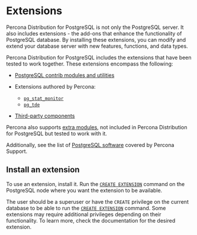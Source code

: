 # Extensions

Percona Distribution for PostgreSQL is not only the PostgreSQL server. It also includes extensions - the add-ons that enhance the functionality of PostgreSQL database. By installing these extensions, you can modify and extend your database server with new features, functions, and data types.

Percona Distribution for PostgreSQL includes the extensions that have been tested to work together. These extensions encompass the following:

* [PostgreSQL contrib modules and utilities](contrib.md)
* Extensions authored by Percona:
  
    * [`pg_stat_monitor`](pg-stat-monitor.md)
    * [`pg_tde`](pg-tde.md) 

* [Third-party components](third-party.md)

Percona also supports [extra modules](https://repo.percona.com/ppg-16-extras/), not included in Percona Distribution for PostgreSQL but tested to work with it.

Additionally, see the list of [PostgreSQL software](https://www.percona.com/services/support/support-tiers-postgresql) covered by Percona Support.

## Install an extension

To use an extension, install it. Run the [`CREATE EXTENSION`](https://www.postgresql.org/docs/current/static/sql-createextension.html) command on the PostgreSQL node where you want the extension to be available. 

The user should be a superuser or have the `CREATE` privilege on the current database to be able to run the [`CREATE EXTENSION`](https://www.postgresql.org/docs/current/static/sql-createextension.html) command. Some extensions may require additional privileges depending on their functionality. To learn more, check the documentation for the desired extension.
